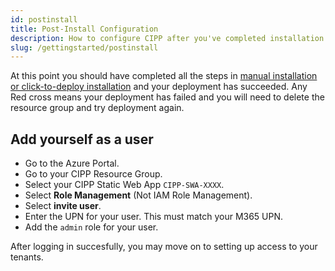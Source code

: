 ```yaml
---
id: postinstall
title: Post-Install Configuration
description: How to configure CIPP after you've completed installation.
slug: /gettingstarted/postinstall
---
```


At this point you should have completed all the steps in [manual installation or click-to-deploy installation](../installation/) and your deployment has succeeded. Any Red cross means your deployment has failed and you will need to delete the resource group and try deployment again.

## Add yourself as a user

- Go to the Azure Portal.
- Go to your CIPP Resource Group.
- Select your CIPP Static Web App `CIPP-SWA-XXXX`.
- Select **Role Management** (Not IAM Role Management).
- Select **invite user**.
- Enter the UPN for your user. This must match your M365 UPN.
- Add the `admin` role for your user.

After logging in succesfully, you may move on to setting up access to your tenants.
